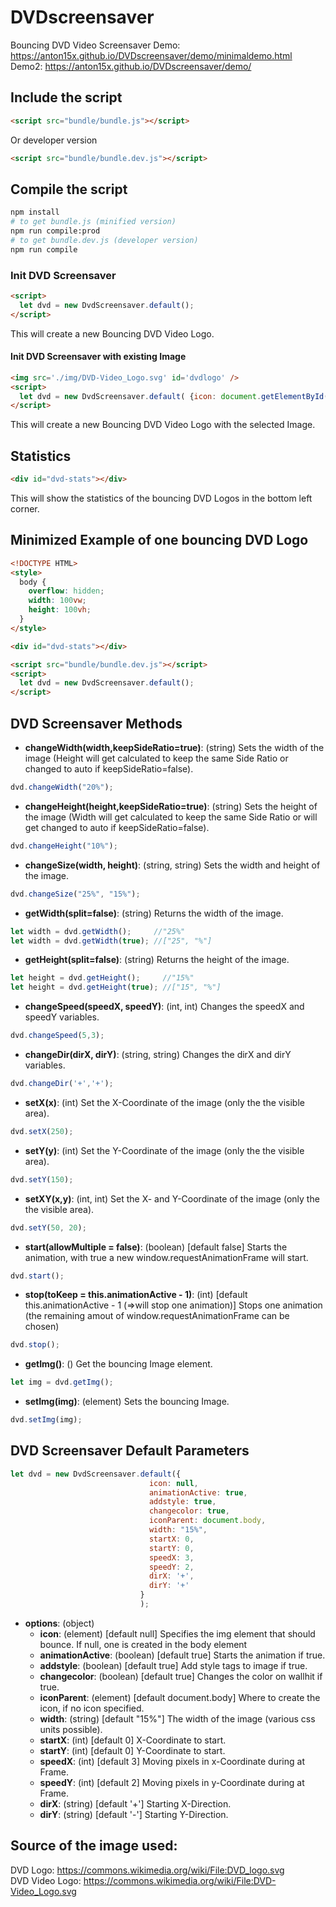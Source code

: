 # DVDscreensaver
Bouncing DVD Video Screensaver
Demo: https://anton15x.github.io/DVDscreensaver/demo/minimaldemo.html
Demo2: https://anton15x.github.io/DVDscreensaver/demo/

## Include the script
```html
<script src="bundle/bundle.js"></script>
```
Or developer version
```html
<script src="bundle/bundle.dev.js"></script>
```

## Compile the script
```bash
npm install
# to get bundle.js (minified version)
npm run compile:prod
# to get bundle.dev.js (developer version)
npm run compile
```

### Init DVD Screensaver
```html
<script>
  let dvd = new DvdScreensaver.default();
</script>
```
This will create a new Bouncing DVD Video Logo.

#### Init DVD Screensaver with existing Image
```html
<img src='./img/DVD-Video_Logo.svg' id='dvdlogo' />
<script>
  let dvd = new DvdScreensaver.default( {icon: document.getElementById('dvdlogo'), } );
</script>
```
This will create a new Bouncing DVD Video Logo with the selected Image.

## Statistics
```html
<div id="dvd-stats"></div>
```
This will show the statistics of the bouncing DVD Logos in the bottom left corner.

## Minimized Example of one bouncing DVD Logo
```html
<!DOCTYPE HTML>
<style>
  body {
    overflow: hidden;
    width: 100vw;
    height: 100vh;
  }
</style>

<div id="dvd-stats"></div>

<script src="bundle/bundle.dev.js"></script>
<script>
  let dvd = new DvdScreensaver.default();
</script>
```


## DVD Screensaver Methods

* **changeWidth(width,keepSideRatio=true)**: (string) Sets the width of the image (Height will get calculated to keep the same Side Ratio or changed to auto if keepSideRatio=false).
```js
dvd.changeWidth("20%");
```
* **changeHeight(height,keepSideRatio=true)**: (string) Sets the height of the image (Width will get calculated to keep the same Side Ratio or will get changed to auto if keepSideRatio=false).
```js
dvd.changeHeight("10%");
```
* **changeSize(width, height)**: (string, string) Sets the width and height of the image.
```js
dvd.changeSize("25%", "15%");
```
* **getWidth(split=false)**: (string) Returns the width of the image.
```js
let width = dvd.getWidth();     //"25%"
let width = dvd.getWidth(true); //["25", "%"]
```
* **getHeight(split=false)**: (string) Returns the height of the image.
```js
let height = dvd.getHeight();     //"15%"
let height = dvd.getHeight(true); //["15", "%"]
```
* **changeSpeed(speedX, speedY)**: (int, int) Changes the speedX and speedY variables.
```js
dvd.changeSpeed(5,3);
```
* **changeDir(dirX, dirY)**: (string, string) Changes the dirX and dirY variables.
```js
dvd.changeDir('+','+');
```
* **setX(x)**: (int) Set the X-Coordinate of the image (only the the visible area).
```js
dvd.setX(250);
```
* **setY(y)**: (int) Set the Y-Coordinate of the image (only the the visible area).
```js
dvd.setY(150);
```
* **setXY(x,y)**: (int, int) Set the X- and Y-Coordinate of the image (only the the visible area).
```js
dvd.setY(50, 20);
```
* **start(allowMultiple = false)**: (boolean) [default false] Starts the animation, with true a new window.requestAnimationFrame will start.
```js
dvd.start();
```
* **stop(toKeep = this.animationActive - 1)**: (int) [default this.animationActive - 1 (=>will stop one animation)] Stops one animation (the remaining amout of window.requestAnimationFrame can be chosen)
```js
dvd.stop();
```
* **getImg()**: () Get the bouncing Image element.
```js
let img = dvd.getImg();
```
* **setImg(img)**: (element) Sets the bouncing Image.
```js
dvd.setImg(img);
```

## DVD Screensaver Default Parameters
```js
let dvd = new DvdScreensaver.default({
                               icon: null,
                               animationActive: true,
                               addstyle: true,
                               changecolor: true,
                               iconParent: document.body,
                               width: "15%",
                               startX: 0,
                               startY: 0,
                               speedX: 3,
                               speedY: 2,
                               dirX: '+',
                               dirY: '+'
							 }
                             );
```

 * **options**: (object)
   * **icon**: (element) [default null] Specifies the img element that should bounce. If null, one is created in the body element
   * **animationActive**: (boolean) [default true] Starts the animation if true.
   * **addstyle**: (boolean) [default true] Add style tags to image if true.
   * **changecolor**: (boolean) [default true] Changes the color on wallhit if true.
   * **iconParent**: (element) [default document.body] Where to create the icon, if no icon specified.
   * **width**: (string) [default "15%"] The width of the image (various css units possible).
   * **startX**: (int) [default 0] X-Coordinate to start.
   * **startY**: (int) [default 0] Y-Coordinate to start.
   * **speedX**: (int) [default 3] Moving pixels in x-Coordinate during at Frame.
   * **speedY**: (int) [default 2] Moving pixels in y-Coordinate during at Frame.
   * **dirX**: (string) [default '+'] Starting X-Direction.
   * **dirY**: (string) [default '-'] Starting Y-Direction.

## Source of the image used:
DVD Logo: https://commons.wikimedia.org/wiki/File:DVD_logo.svg<br/>
DVD Video Logo: https://commons.wikimedia.org/wiki/File:DVD-Video_Logo.svg
